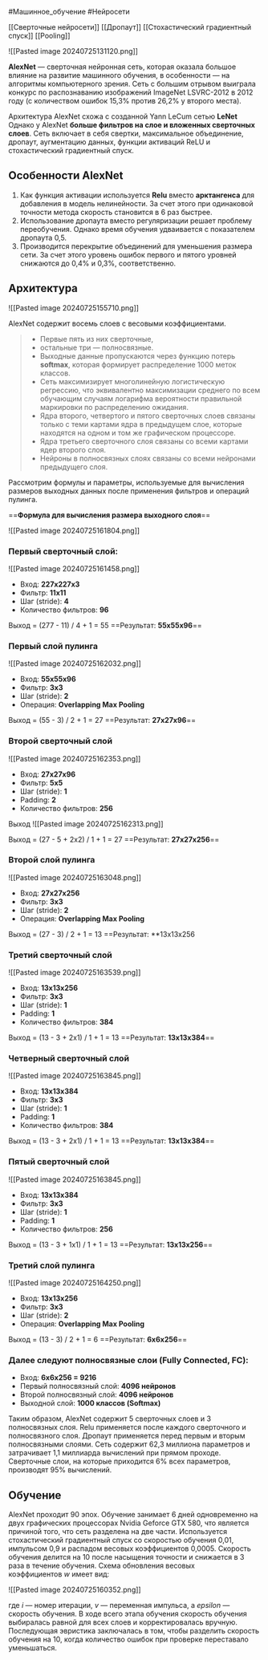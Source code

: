#Машинное_обучение #Нейросети 

[[Сверточные нейросети]]
[[Дропаут]]
[[Стохастический градиентный спуск]]
[[Pooling]]

![[Pasted image 20240725131120.png]]

**AlexNet** — сверточная нейронная сеть, которая оказала большое влияние на развитие машинного обучения, в особенности — на алгоритмы компьютерного зрения. Сеть с большим отрывом выиграла конкурс по распознаванию изображений ImageNet LSVRC-2012 в 2012 году (с количеством ошибок 15,3% против 26,2% у второго места).

Архитектура AlexNet схожа с созданной Yann LeCum сетью **LeNet** Однако у AlexNet **больше фильтров на слое и вложенных сверточных слоев**. Сеть включает в себя свертки, максимальное объединение, дропаут, аугментацию данных, функции активаций ReLU и стохастический градиентный спуск.

## Особенности AlexNet

1. Как функция активации используется **Relu** вместо **арктангенса** для добавления в модель нелинейности. За счет этого при одинаковой точности метода скорость становится в 6 раз быстрее.
2. Использование дропаута вместо регуляризации решает проблему переобучения. Однако время обучения удваивается с показателем дропаута 0,5.
3. Производится перекрытие объединений для уменьшения размера сети. За счет этого уровень ошибок первого и пятого уровней снижаются до 0,4% и 0,3%, соответственно.

## Архитектура

![[Pasted image 20240725155710.png]]

 AlexNet содержит восемь слоев с весовыми коэффициентами.
 
>   - Первые пять из них сверточные, 
>   - остальные три — полносвязные. 
>   - Выходные данные пропускаются через функцию потерь **softmax**, которая формирует распределение 1000 меток классов. 
>   - Сеть максимизирует многолинейную логистическую регрессию, что эквивалентно максимизации среднего по всем обучающим случаям логарифма вероятности правильной маркировки по распределению ожидания.
>   - Ядра второго, четвертого и пятого сверточных слоев связаны только с теми картами ядра в предыдущем слое, которые находятся на одном и том же графическом процессоре.
>   - Ядра третьего сверточного слоя связаны со всеми картами ядер второго слоя. 
>   - Нейроны в полносвязных слоях связаны со всеми нейронами предыдущего слоя.

Рассмотрим формулы и параметры, используемые для вычисления размеров выходных данных после применения фильтров и операций пулинга.

==**Формула для вычисления размера выходного слоя**==

![[Pasted image 20240725161804.png]]
### Первый сверточный слой:

![[Pasted image 20240725161458.png]]
- Вход: **227x227x3**
- Фильтр: **11x11**
- Шаг (stride): **4**
- Количество фильтров: **96**

Выход = (277 - 11) / 4 + 1 = 55 
==Результат: **55x55x96**==
### Первый слой пулинга 

![[Pasted image 20240725162032.png]]
- Вход: **55x55x96**
- Фильтр: **3x3**
- Шаг (stride): **2**
- Операция: **Overlapping Max Pooling**

Выход = (55 - 3) / 2 + 1 = 27 
==Результат: **27x27x96**==
### Второй сверточный слой

![[Pasted image 20240725162353.png]]
- Вход: **27x27x96**
- Фильтр: **5x5**
- Шаг (stride): **1**
- Padding: **2**
- Количество фильтров: **256**

Выход ![[Pasted image 20240725162313.png]]

Выход = (27 - 5 + 2х2) / 1 + 1 = 27 
==Результат: **27x27x256**==
### Второй слой пулинга

![[Pasted image 20240725163048.png]]
- Вход: **27x27x256**
- Фильтр: **3x3**
- Шаг (stride): **2**
- Операция: **Overlapping Max Pooling**

Выход = (27 - 3) / 2 + 1 = 13 
==Результат: **13x13x256

### Третий сверточный слой

![[Pasted image 20240725163539.png]]
- Вход: **13x13x256**
- Фильтр: **3x3**
- Шаг (stride): **1**
- Padding: **1**
- Количество фильтров: **384**

Выход = (13 - 3 + 2х1) / 1 + 1 = 13 
==Результат: **13x13x384**==
### Четверный сверточный слой

![[Pasted image 20240725163845.png]]
- Вход: **13x13x384**
- Фильтр: **3x3**
- Шаг (stride): **1**
- Padding: **1**
- Количество фильтров: **384**

Выход = (13 - 3 + 2х1) / 1 + 1 = 13 
==Результат: **13x13x384**==
### Пятый сверточный слой

![[Pasted image 20240725163845.png]]
- Вход: **13x13x384**
- Фильтр: **3x3**
- Шаг (stride): **1**
- Padding: **1**
- Количество фильтров: **256**

Выход = (13 - 3 + 1х1) / 1 + 1 = 13 
==Результат: **13x13x256**==
### Третий слой пулинга

![[Pasted image 20240725164250.png]]
- Вход: **13x13x256**
- Фильтр: **3x3**
- Шаг (stride): **2**
- Операция: **Overlapping Max Pooling**

Выход = (13 - 3) / 2 + 1 = 6 
==Результат: **6x6x256**==
### Далее следуют полносвязные слои (Fully Connected, FC):

- Вход: **6x6x256 = 9216**
- Первый полносвязный слой: **4096 нейронов**
- Второй полносвязный слой: **4096 нейронов**
- Выходной слой: **1000 классов (Softmax)**

Таким образом, AlexNet содержит 5 сверточных слоев и 3 полносвязных слоя. Relu применяется после каждого сверточного и полносвязного слоя. Дропаут применяется перед первым и вторым полносвязными слоями. Сеть содержит 62,3 миллиона параметров и затрачивает 1,1 миллиарда вычислений при прямом проходе.  Сверточные слои, на которые приходится 6% всех параметров, производят 95% вычислений.
## Обучение

AlexNet проходит 90 эпох. Обучение занимает 6 дней одновременно на двух графических процессорах Nvidia Geforce GTX 580, что является причиной того, что сеть разделена на две части. Используется стохастический градиентный спуск со скоростью обучения 0,01, импульсом 0,9 и распадом весовых коэффициентов 0,0005. Скорость обучения делится на 10 после насыщения точности и снижается в 3 раза в течение обучения. Схема обновления весовых коэффициентов _w_ имеет вид:

![[Pasted image 20240725160352.png]]

где _i_ — номер итерации, _v_ — переменная импульса, а _epsilon_ — скорость обучения. В ходе всего этапа обучения скорость обучения выбиралась равной для всех слоев и корректировалась вручную. Последующая эвристика заключалась в том, чтобы разделить скорость обучения на 10, когда количество ошибок при проверке переставало уменьшаться.